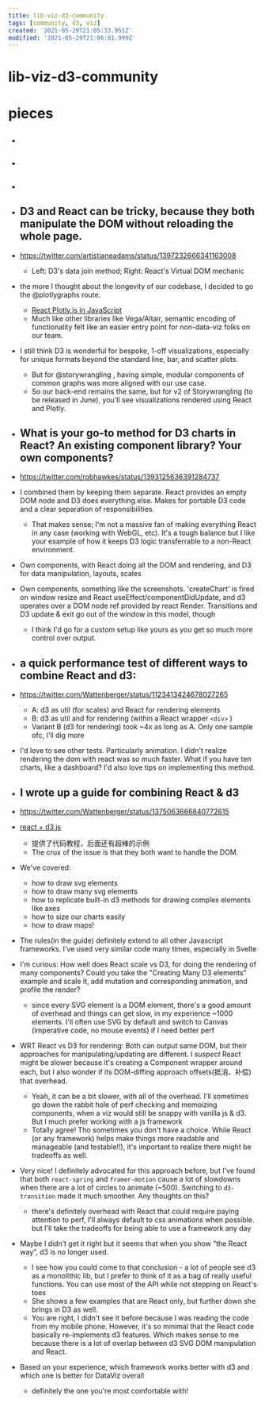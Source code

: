 ```yaml
---
title: lib-viz-d3-community
tags: [community, d3, viz]
created: '2021-05-29T21:05:33.951Z'
modified: '2021-05-29T21:06:01.999Z'
---
```


# lib-viz-d3-community

# pieces

- ## 

- ## 

- ## 

- ##  D3 and React can be tricky, because they both manipulate the DOM without reloading the whole page. 
- https://twitter.com/artistjaneadams/status/1397232666341163008
  - Left: D3's data join method; Right: React's Virtual DOM mechanic
- the more I thought about the longevity of our codebase, I decided to go the @plotlygraphs route.
  - [React Plotly.js in JavaScript](https://plotly.com/javascript/react/)
  - Much like other libraries like Vega/Altair, semantic encoding of functionality felt like an easier entry point for non-data-viz folks on our team.
- I still think D3 is wonderful for bespoke, 1-off visualizations, especially for unique formats beyond the standard line, bar, and scatter plots. 
  - But for @storywrangling , having simple, modular components of common graphs was more aligned with our use case.
  - So our back-end remains the same, but for v2 of Storywrangling (to be released in June), you'll see visualizations rendered using React and Plotly.

- ## What is your go-to method for D3 charts in React? An existing component library? Your own components?
- https://twitter.com/robhawkes/status/1393125636391284737
- I combined them by keeping them separate. React provides an empty DOM node and D3 does everything else. Makes for portable D3 code and a clear separation of responsibilities.
  - That makes sense; I'm not a massive fan of making everything React in any case (working with WebGL, etc). It's a tough balance but I like your example of how it keeps D3 logic transferrable to a non-React environment.
- Own components, with React doing all the DOM and rendering, and D3 for data manipulation, layouts, scales
- Own components, something like the screenshots. 'createChart' is fired on window resize and React useEffect/componentDidUpdate, and d3 operates over a DOM node ref provided by react Render. Transitions and D3 update & exit go out of the window in this model, though
  - I think I'd go for a custom setup like yours as you get so much more control over output.

- ## a quick performance test of different ways to combine React and d3:
- https://twitter.com/Wattenberger/status/1123413424678027265
  - A: d3 as util (for scales) and React for rendering elements
  - B: d3 as util and for rendering (within a React wrapper `<div>` )
  - Variant B (d3 for rendering) took ~4x as long as A. Only one sample ofc, I'll dig more
- I'd love to see other tests. Particularly animation. I didn't realize rendering the dom with react was so much faster. What if you have ten charts, like a dashboard? I'd also love tips on implementing this method.

- ## I wrote up a guide for combining React & d3
- https://twitter.com/Wattenberger/status/1375063666840772615
- [react + d3.js](https://wattenberger.com/blog/react-and-d3)
  - 提供了代码教程，后面还有超棒的示例
  - The crux of the issue is that they both want to handle the DOM.
- We've covered:
  - how to draw svg elements
  - how to draw many svg elements
  - how to replicate built-in d3 methods for drawing complex elements like axes
  - how to size our charts easily
  - how to draw maps!
- The rules(in the guide) definitely extend to all other Javascript frameworks. I've used very similar code many times, especially in Svelte 

- I'm curious: How well does React scale vs D3, for doing the rendering of many components? Could you take the "Creating Many D3 elements" example and scale it, add mutation and corresponding animation, and profile the render?
  - since every SVG element is a DOM element, there's a good amount of overhead and things can get slow, in my experience ~1000 elements. I'll often use SVG by default and switch to Canvas (imperative code, no mouse events) if I need better perf
- WRT React vs D3 for rendering: Both can output same DOM, but their approaches for manipulating/updating are different. I *suspect* React might be slower because it's creating a Component wrapper around each, but I also wonder if its DOM-diffing approach offsets(抵消、补偿) that overhead.
  - Yeah, it can be a bit slower, with all of the overhead. I'll sometimes go down the rabbit hole of perf checking and memoizing components, when a viz would still be snappy with vanilla js & d3. But I much prefer working with a js framework
  - Totally agree! Tho sometimes you don't have a choice. While React (or any framework) helps make things more readable and manageable (and testable!!), it's important to realize there might be tradeoffs as well.
- Very nice! I definitely advocated for this approach before, but I've found that both `react-spring` and `framer-motion` cause a lot of slowdowns when there are a lot of circles to animate (~500). Switching to `d3-transition` made it much smoother. Any thoughts on this?
  - there's definitely overhead with React that could require paying attention to perf, I'll always default to css animations when possible. but I'll take the tradeoffs for being able to use a framework any day

- Maybe I didn’t get it right but it seems that when you show “the React way”, d3 is no longer used. 
  - I see how you could come to that conclusion - a lot of people see d3 as a monolithic lib, but I prefer to think of it as a bag of really useful functions. You can use most of the API while not stepping on React's toes
  - She shows a few examples that are React only, but further down she brings in D3 as well. 
  - You are right, I didn't see it before because I was reading the code from my mobile phone. However, it's so minimal that the React code basically re-implements d3 features. Which makes sense to me because there is a lot of overlap between d3 SVG DOM manipulation and React.

- Based on your experience, which framework works better with d3 and which one is better for DataViz overall
  - definitely the one you're most comfortable with! 
